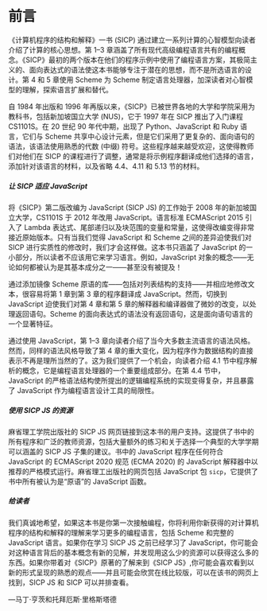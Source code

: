 # 前言

《计算机程序的结构和解释》一书 (SICP) 通过建立一系列计算的心智模型向读者介绍了计算的核心思想。第 1–3 章涵盖了所有现代高级编程语言共有的编程概念。《SICP》最初的两个版本在他们的程序示例中使用了编程语言方案，其极简主义的、面向表达式的语法使这本书能够专注于潜在的思想，而不是所选语言的设计。第 4 和 5 章使用 Scheme 为 Scheme 制定语言处理器，加深读者对心智模型的理解，探索语言扩展和替代。

自 1984 年出版和 1996 年再版以来，《SICP》已被世界各地的大学和学院采用为教科书，包括新加坡国立大学 (NUS)，它于 1997 年在 SICP 推出了入门课程 CS1101S。在 20 世纪 90 年代中期，出现了 Python、JavaScript 和 Ruby 语言，它们与 Scheme 共享中心设计元素，但是它们采用了更复杂的、面向语句的语法，该语法使用熟悉的代数 (中缀) 符号。这些程序越来越受欢迎，这使得教师们对他们在 SICP 的课程进行了调整，通常是将示例程序翻译成他们选择的语言，添加针对该语言的材料，以及省略 4.4、4.11 和 5.13 节的材料。

##### 让 SICP 适应 JavaScript

将《SICP》第二版改编为 JavaScript (SICP JS) 的工作始于 2008 年的新加坡国立大学，CS1101S 于 2012 年改用 JavaScript。语言标准 ECMAScript 2015 引入了 Lambda 表达式、尾部递归以及块范围的变量和常量，这使得改编变得非常接近原始版本。只有当我们觉得 JavaScript 和 Scheme 之间的差异迫使我们对 SICP 进行实质性的修改时，我们才会这样做。这本书只涵盖了 JavaScript 的一小部分，所以读者不应该用它来学习语言。例如，JavaScript 对象的概念——无论如何都被认为是其基本成分之一——甚至没有被提及！

通过添加镜像 Scheme 原语的库——包括对列表结构的支持——并相应地修改文本，很容易将第 1 章到第 3 章的程序翻译成 JavaScript。然而，切换到 JavaScript 迫使我们对第 4 章和第 5 章的解释器和编译器做了微妙的改变，以处理返回语句。Scheme 的面向表达式的语法没有返回语句，这是面向语句语言的一个显著特征。

通过使用 JavaScript，第 1–3 章向读者介绍了当今大多数主流语言的语法风格。然而，同样的语法风格导致了第 4 章的重大变化，因为程序作为数据结构的直接表示不再是理所当然的了。这为我们提供了一个机会，向读者介绍 4.1 节中程序解析的概念，它是编程语言处理器的一个重要组成部分。在第 4.4 节中，JavaScript 的严格语法结构使所提出的逻辑编程系统的实现变得复杂，并且暴露了 JavaScript 作为编程语言设计工具的局限性。

##### 使用 SICP JS 的资源

麻省理工学院出版社的 SICP JS 网页链接到这本书的用户支持。这提供了书中的所有程序和广泛的教师资源，包括大量额外的练习和关于选择一个典型的大学学期可以涵盖的 SICP JS 子集的建议。书中的 JavaScript 程序在任何符合 JavaScript 的 ECMAScript 2020 规范 (ECMA 2020) 的 JavaScript 解释器中以推荐的严格模式运行。麻省理工出版社的网页包括 JavaScript 包 `sicp`，它提供了书中所有被认为是“原语”的 JavaScript 函数。

##### 给读者

我们真诚地希望，如果这本书是你第一次接触编程，你将利用你新获得的对计算机程序的结构和解释的理解来学习更多的编程语言，包括 Scheme 和完整的 JavaScript 语言。如果你在学习 SICP JS 之前已经学习了 JavaScript，你可能会对这种语言背后的基本概念有新的见解，并发现用这么少的资源可以获得这么多的东西。如果你带着对《SICP》原著的了解来到《SICP JS》,你可能会喜欢看到以新的形式呈现的熟悉的观点——并且可能会欣赏在线比较版，可以在该书的网页上找到，SICP JS 和 SICP 可以并排查看。

—马丁·亨茨和托拜厄斯·里格斯塔德
